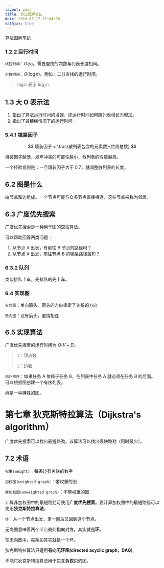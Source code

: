 ```yaml
---
layout: post
title: 算法图解笔记
date: 2018-03-17 17:04:08
mathjax: true
---
```



算法图解笔记

<!-- more -->

<!-- toc -->

### 1.2.2 运行时间
`线性时间`：$O(n)$。需要查找的次数与列表长度相同。

`对数时间`：$O(\log n)$。例如：二分查找的运行时间。

> $\log n$ 表示 $\log_2 n$  

## 1.3 大 O 表示法

1. 指出了算法运行时间的增速，即运行时间如何随列表增长而增加。
2. 指出了最糟糕情况下的运行时间

### 5.4.1 填装因子
$$
填装因子 = \frac{散列表包含的元素数}{位置总数}
$$

填装因子越低，发声冲突的可能性越小，散列表的性能越高。

一个经验规则是：一旦填装因子大于 0.7，就调整散列表的长度。

## 6.2 图是什么

由节点和边组成。一个节点可能与众多节点直接相连，这些节点被称为邻居。

## 6.3 广度优先搜索

广度优先搜索是一种用于图的查找算法。

可以帮助回答两类问题：

1. 从节点 A 出发，有前往 B 节点的路径吗？
2. 从节点 A 出发，前往节点 B 的哪条路径最短？

### 6.3.2 队列

类似排队上车。先排队的先上车。

### 6.4 实现图

`有向图`：单向箭头。箭头的方向指定了关系的方向

`无向图`：没有箭头，直接相连

## 6.5 实现算法

广度优先搜索的运行时间为 $O(V + E)$。

> `V`：顶点数
>
> `E`：边数



`拓扑排序`：如果任务 A 依赖于任务 B，在列表中任务 A 就必须在任务 B 的后面。可以根据图创建一个有序列表。

树是一种特殊的图。

# 第七章 狄克斯特拉算法（Dijkstra's algorithm）

广度优先搜索可以找出最短路劲。该算法可以找出最快路劲（用时最少）。

## 7.2 术语

`权重(weight)`：每条边有关联的数字

`加权图(weighted graph)`：带权重的图

`非加权图(unweighted graph)`：不带权重的图

计算非加权图中的最短路劲可使用**广度优先搜索**。要计算加权图中的最短路径可以使用**狄克斯特拉算法**。

`环`：从一个节点出发，走一圈后又回到这个节点。

无向图意味着两个节点彼此指向对方，其实就是**环**。

在无向图中，每条边其实就是一个环。

狄克斯特拉算法只适用**有向无环图(directed acyclic graph，DAG)**。

不能将狄克斯特拉算法用于包含**负权**边的图。

